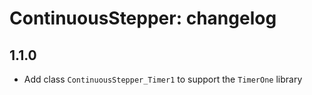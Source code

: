 ContinuousStepper: changelog
============================

1.1.0
-----

* Add class `ContinuousStepper_Timer1` to support the `TimerOne` library
